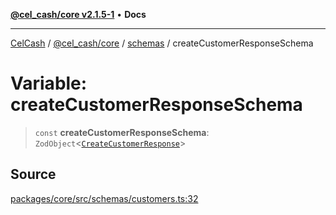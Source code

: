 [**@cel_cash/core v2.1.5-1**](../../README.md) • **Docs**

***

[CelCash](../../../../README.md) / [@cel\_cash/core](../../README.md) / [schemas](../README.md) / createCustomerResponseSchema

# Variable: createCustomerResponseSchema

> `const` **createCustomerResponseSchema**: `ZodObject`\<[`CreateCustomerResponse`](../../index/type-aliases/CreateCustomerResponse.md)\>

## Source

[packages/core/src/schemas/customers.ts:32](https://github.com/Pyxlab/celcash/blob/9dbc7013720b05f34ded33140fbf1d827b403eea/packages/core/src/schemas/customers.ts#L32)
